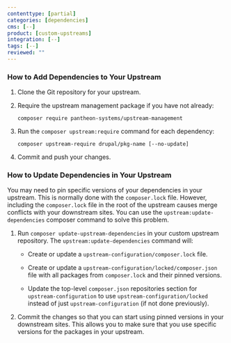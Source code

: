 ```yaml
---
contenttype: [partial]
categories: [dependencies]
cms: [--]
product: [custom-upstreams]
integration: [--]
tags: [--]
reviewed: ""
---
```


### How to Add Dependencies to Your Upstream

1. Clone the Git repository for your upstream.

1. Require the upstream management package if you have not already:

    ```bash{promptUser: user}
    composer require pantheon-systems/upstream-management
    ```

1. Run the `composer upstream:require` command for each dependency:

    ```bash{promptUser: user}
    composer upstream-require drupal/pkg-name [--no-update]
    ```

1. Commit and push your changes.

### How to Update Dependencies in Your Upstream

You may need to pin specific versions of your dependencies in your upstream. This is normally done with the `composer.lock` file. However, including the `composer.lock` file in the root of the upstream causes merge conflicts with your downstream sites. You can use the `upstream:update-dependencies` composer command to solve this problem.

1. Run `composer update-upstream-dependencies` in your custom upstream repository. The `upstream:update-dependencies` command will:

    - Create or update a `upstream-configuration/composer.lock` file.

    - Create or update a `upstream-configuration/locked/composer.json` file with all packages from `composer.lock` and their pinned versions.

    - Update the top-level `composer.json` repositories section for `upstream-configuration` to use `upstream-configuration/locked` instead of just `upstream-configuration` (if not done previously).

1. Commit the changes so that you can start using pinned versions in your downstream sites. This allows you to make sure that you use specific versions for the packages in your upstream.